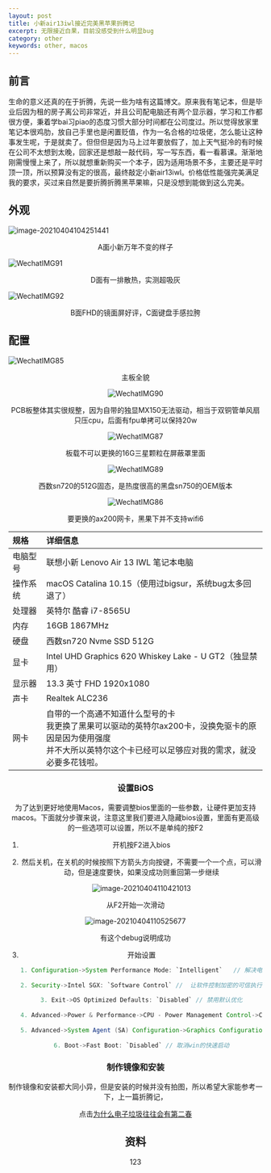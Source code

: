 ```yaml
---
layout: post
title: 小新air13iwl接近完美黑苹果折腾记
excerpt: 无限接近白果，目前没感受到什么明显bug
category: other
keywords: other, macos
---
```


## 前言

生命的意义还真的在于折腾，先说一些为啥有这篇博文。原来我有笔记本，但是毕业后因为租的房子离公司非常近，并且公司配电脑还有两个显示器，学习和工作都很方便，秉着学bai习piao的态度习惯大部分时间都在公司度过。所以觉得放家里笔记本很鸡肋，放自己手里也是闲置贬值，作为一名合格的垃圾佬，怎么能让这种事发生呢，于是就卖了。但但但是因为马上过年要放假了，加上天气挺冷的有时候在公司不太想到太晚，回家还是想敲一敲代码，写一写东西，看一看慕课。渐渐地刚需慢慢上来了，所以就想重新购买一个本子，因为适用场景不多，主要还是平时顶一顶，所以预算没有定的很高，最终敲定小新air13iwl。价格低性能强完美满足我的要求，买过来自然是要折腾折腾黑苹果嘛，只是没想到能做到这么完美。

## 外观

![image-20210404104251441](https://mypicgogo.oss-cn-hangzhou.aliyuncs.com/tuchuang20210404104251.png)

<center>A面小新万年不变的样子</center>

![WechatIMG91](https://mypicgogo.oss-cn-hangzhou.aliyuncs.com/tuchuang20210404104356.jpeg)

<center>D面有一排散热，实测超吸灰</center>

![WechatIMG92](https://mypicgogo.oss-cn-hangzhou.aliyuncs.com/tuchuang20210404104510.jpeg)

<center>B面FHD的镜面屏好评，C面键盘手感拉胯</center>

## 配置

![WechatIMG85](https://mypicgogo.oss-cn-hangzhou.aliyuncs.com/tuchuang20210404104635.jpeg)

<center>主板全貌

![WechatIMG90](https://mypicgogo.oss-cn-hangzhou.aliyuncs.com/tuchuang20210404105007.jpeg)

<center>PCB板整体其实很规整，因为自带的独显MX150无法驱动，相当于双铜管单风扇只压cpu，后面有fpu单拷可以保持20w

![WechatIMG87](https://mypicgogo.oss-cn-hangzhou.aliyuncs.com/tuchuang20210404105043.jpeg)

<center>板载不可以更换的16G三星颗粒在屏蔽罩里面
</center>

![WechatIMG89](https://mypicgogo.oss-cn-hangzhou.aliyuncs.com/tuchuang20210404105154.jpeg)

<center>西数sn720的512G固态，是热度很高的黑盘sn750的OEM版本

![WechatIMG86](https://mypicgogo.oss-cn-hangzhou.aliyuncs.com/tuchuang20210404105457.jpeg)

<center>要更换的ax200网卡，黑果下并不支持wifi6

| 规格     | 详细信息                                                     |
| :------- | :----------------------------------------------------------- |
| 电脑型号 | 联想小新 Lenovo Air 13 IWL 笔记本电脑                        |
| 操作系统 | macOS Catalina 10.15（使用过bigsur，系统bug太多回退了）      |
| 处理器   | 英特尔 酷睿 i7-8565U                                         |
| 内存     | 16GB 1867MHz                                                 |
| 硬盘     | 西数sn720 Nvme SSD 512G                                      |
| 显卡     | Intel UHD Graphics 620 Whiskey Lake - U GT2（独显禁用）      |
| 显示器   | 13.3 英寸 FHD 1920x1080                                      |
| 声卡     | Realtek ALC236                                               |
| 网卡     | 自带的一个高通不知道什么型号的卡<br />我更换了黑果可以驱动的英特尔ax200卡，没换免驱卡的原因是因为使用强度<br />并不大所以英特尔这个卡已经可以足够应对我的需求，就没必要多花钱啦。 |

### 设置BiOS

为了达到更好地使用Macos，需要调整bios里面的一些参数，让硬件更加支持macos。下面就分步骤来说，注意这里我们要进入隐藏bios设置，里面有更高级的一些选项可以设置，所以不是单纯的按F2

1. 开机按F2进入bios

2. 然后关机，在关机的时候按照下方箭头方向按键，不需要一个一个点，可以滑动，但是速度要快，如果没成功则重回第一步继续

   ![image-20210404110421013](https://mypicgogo.oss-cn-hangzhou.aliyuncs.com/tuchuang20210404110421.png)

<center>从F2开始一次滑动

![image-20210404110525677](https://mypicgogo.oss-cn-hangzhou.aliyuncs.com/tuchuang20210404110525.png)

<center>有这个debug说明成功</center>

3. 开始设置
   ```java
   1. Configuration->System Performance Mode: `Intelligent`   // 解决电脑电量低一些驱动失效问题
     
   2. Security->Intel SGX: `Software Control` //  让软件控制加密的可信执行区域
     
   3. Exit->OS Optimized Defaults: `Disabled` // 禁用默认优化
     
   4. Advanced->Power & Performance->CPU - Power Management Control->CPU Lock Configuration->CFG Lock:`Disabled` // oc这个强烈关闭，让os接管睡眠控制、电量控制、cpu睿频控制
     
   5. Advanced->System Agent (SA) Configuration->Graphics Configuration->DVMT Pre-Allocated:`64M`  // 动态分配共享显存，有多大给多大，这个决定你macos是不是掉帧
     
   6. Boot->Fast Boot: `Disabled` // 取消win的快速启动
   ```

   

### 制作镜像和安装

制作镜像和安装都大同小异，但是安装的时候并没有拍图，所以希望大家能参考一下，上一篇折腾记，

点击[为什么电子垃圾往往会有第二春](https://www.someget.cn/other/2020/10/03/m73.html) 



## 资料

123